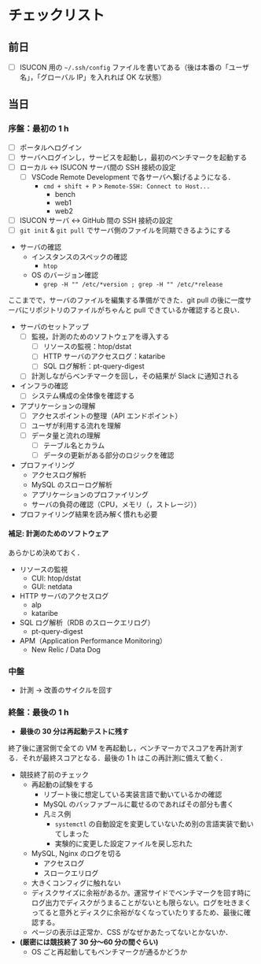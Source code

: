 # チェックリスト

## 前日

- [ ] ISUCON 用の `~/.ssh/config` ファイルを書いてある（後は本番の「ユーザ名」，「グローバル IP」を入れれば OK な状態）

## 当日

### 序盤：最初の 1 h

- [ ] ポータルへログイン
- [ ] サーバへログインし，サービスを起動し，最初のベンチマークを起動する
- [ ] ローカル <-> ISUCON サーバ間の SSH 接続の設定
  - [ ] VSCode Remote Development で各サーバへ繋げるようになる．
    - `cmd + shift + P` > `Remote-SSH: Connect to Host...`
      - bench
      - web1
      - web2
- [ ] ISUCON サーバ <-> GitHub 間の SSH 接続の設定
- [ ] `git init` & `git pull` でサーバ側のファイルを同期できるようにする
- サーバの確認
  - インスタンスのスペックの確認
    - `htop`
  - OS のバージョン確認
    - `grep -H "" /etc/*version ; grep -H "" /etc/*release`

ここまでで，サーバのファイルを編集する準備ができた．git pull の後に一度サーバにリポジトリのファイルがちゃんと pull できているか確認すると良い．

- サーバのセットアップ
  - [ ] 監視，計測のためのソフトウェアを導入する
    - [ ] リソースの監視：htop/dstat
    - [ ] HTTP サーバのアクセスログ：kataribe
    - [ ] SQL ログ解析：pt-query-digest
  - [ ] 計測しながらベンチマークを回し，その結果が Slack に通知される
- インフラの確認
  - [ ] システム構成の全体像を確認する
- アプリケーションの理解
  - [ ] アクセスポイントの整理（API エンドポイント）
  - [ ] ユーザが利用する流れを理解
  - [ ] データ量と流れの理解
    - [ ] テーブル名とカラム
    - [ ] データの更新がある部分のロジックを確認
- プロファイリング
  - アクセスログ解析
  - MySQL のスローログ解析
  - アプリケーションのプロファイリング
  - サーバの負荷の確認（CPU，メモリ（，ストレージ））
- プロファイリング結果を読み解く慣れも必要

#### 補足: 計測のためのソフトウェア

あらかじめ決めておく．

- リソースの監視
  - CUI: htop/dstat
  - GUI: netdata
- HTTP サーバのアクセスログ
  - alp
  - kataribe
- SQL ログ解析（RDB のスロークエリログ）
  - pt-query-digest
- APM（Application Performance Monitoring）
  - New Relic / Data Dog

### 中盤

- 計測 -> 改善のサイクルを回す

### 終盤：最後の 1 h

- **最後の 30 分は再起動テストに残す**

終了後に運営側で全ての VM を再起動し，ベンチマーカでスコアを再計測する．それが最終スコアとなる．最後の 1 h はこの再計測に備えて動く．

- 競技終了前のチェック
  - 再起動の試験をする
    - リブート後に想定している実装言語で動いているかの確認
    - MySQL のバッファプールに載せるのであればその部分も書く
    - 凡ミス例
      - `systemctl` の自動設定を変更していないため別の言語実装で動いてしまった
      - 実験的に変更した設定ファイルを戻し忘れた
  - MySQL, Nginx のログを切る
    - アクセスログ
    - スロークエリログ
  - 大きくコンフィグに触れない
  - ディスクサイズに余裕があるか。運営サイドでベンチマークを回す時にログ出力でディスクがうまることがないとも限らない。ログを吐きまくってると意外とディスクに余裕がなくなっていたりするため、最後に確認する。
  - ページの表示は正常か．CSS がなぜかあたってないとかないか．
- **(厳密には競技終了 30 分〜60 分の間ぐらい)**
  - OS ごと再起動してもベンチマークが通るかどうか
